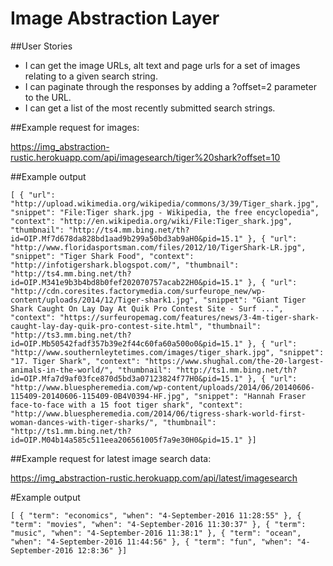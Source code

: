 # Image Abstraction Layer


##User Stories

* I can get the image URLs, alt text and page urls for a set of images relating to a given search string.
* I can paginate through the responses by adding a ?offset=2 parameter to the URL.
* I can get a list of the most recently submitted search strings.
 


##Example request for images:

https://img_abstraction-rustic.herokuapp.com/api/imagesearch/tiger%20shark?offset=10



##Example output

```[ { "url": "http://upload.wikimedia.org/wikipedia/commons/3/39/Tiger_shark.jpg", "snippet": "File:Tiger shark.jpg - Wikipedia, the free encyclopedia", "context": "http://en.wikipedia.org/wiki/File:Tiger_shark.jpg", "thumbnail": "http://ts4.mm.bing.net/th?id=OIP.Mf7d678da828bd1aad9b299a50bd3ab9aH0&pid=15.1" }, { "url": "http://www.floridasportsman.com/files/2012/10/TigerShark-LR.jpg", "snippet": "Tiger Shark Food", "context": "http://infotigershark.blogspot.com/", "thumbnail": "http://ts4.mm.bing.net/th?id=OIP.M341e9b3b4bd8b0fef202070757acab22H0&pid=15.1" }, { "url": "http://cdn.coresites.factorymedia.com/surfeurope_new/wp-content/uploads/2014/12/Tiger-shark1.jpg", "snippet": "Giant Tiger Shark Caught On Lay Day At Quik Pro Contest Site - Surf ...", "context": "https://surfeuropemag.com/features/news/3-4m-tiger-shark-caught-lay-day-quik-pro-contest-site.html", "thumbnail": "http://ts3.mm.bing.net/th?id=OIP.Mb50542fadf357b39e2f44c60fa60a500o0&pid=15.1" }, { "url": "http://www.southernleytetimes.com/images/tiger_shark.jpg", "snippet": "17. Tiger Shark", "context": "https://www.shughal.com/the-20-largest-animals-in-the-world/", "thumbnail": "http://ts1.mm.bing.net/th?id=OIP.Mfa7d9af03fce870d5bd3a07123824f77H0&pid=15.1" }, { "url": "http://www.bluespheremedia.com/wp-content/uploads/2014/06/20140606-115409-20140606-115409-0B4V0394-HF.jpg", "snippet": "Hannah Fraser face-to-face with a 15 foot tiger shark", "context": "http://www.bluespheremedia.com/2014/06/tigress-shark-world-first-woman-dances-with-tiger-sharks/", "thumbnail": "http://ts1.mm.bing.net/th?id=OIP.M04b14a585c511eea206561005f7a9e30H0&pid=15.1" }]```



##Example request for latest image search data:

https://img_abstraction-rustic.herokuapp.com/api/latest/imagesearch

#Example output

```[ { "term": "economics", "when": "4-September-2016 11:28:55" }, { "term": "movies", "when": "4-September-2016 11:30:37" }, { "term": "music", "when": "4-September-2016 11:38:1" }, { "term": "ocean", "when": "4-September-2016 11:44:56" }, { "term": "fun", "when": "4-September-2016 12:8:36" }]```

